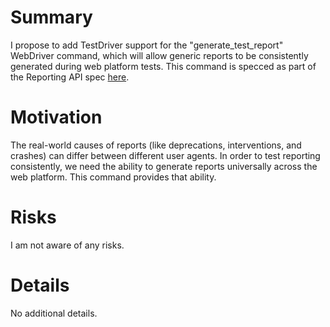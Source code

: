 # Summary
I propose to add TestDriver support for the "generate_test_report" WebDriver command, which will allow generic reports to be consistently generated during web platform tests. This command is specced as part of the Reporting API spec [here](https://w3c.github.io/reporting/#generate-test-report-command).

# Motivation
The real-world causes of reports (like deprecations, interventions, and crashes) can differ between different user agents. In order to test reporting consistently, we need the ability to generate reports universally across the web platform. This command provides that ability.

# Risks
I am not aware of any risks.

# Details
No additional details.

